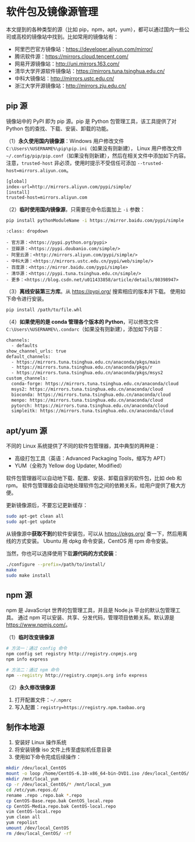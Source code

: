 
# 软件包及镜像源管理

本文提到的各种类型的源（比如 pip，npm，apt，yum），都可以通过国内一些公司或高校的镜像站中找到。比如常用的镜像站有：

- 阿里巴巴官方镜像站：<https://developer.aliyun.com/mirror/>
- 腾讯软件源：<https://mirrors.cloud.tencent.com/>
- 网易开源镜像站：<http://uni.mirrors.163.com/>
- 清华大学开源软件镜像站：<https://mirrors.tuna.tsinghua.edu.cn/>
- 中科大镜像站：<http://mirrors.ustc.edu.cn/>
- 浙江大学开源镜像站：<http://mirrors.zju.edu.cn/>

## pip 源

镜像站中的 PyPI 即为 pip 源。pip 是 Python 包管理工具，该工具提供了对 Python 包的查找、下载、安装、卸载的功能。

（1）**永久使用国内镜像源**：Windows 用户修改文件 `C:\Users\%USERNAME%\pip\pip.ini`（如果没有则新建），
Linux 用户修改文件 `~/.config/pip/pip.conf`（如果没有则新建），然后在相关文件中添加如下内容。
注意，`trusted-host` 非必须，使用时提示不受信任可添加 `--trusted-host=mirrors.aliyun.com`。

```bash
[global]
index-url=http://mirrors.aliyun.com/pypi/simple/
[install]
trusted-host=mirrors.aliyun.com
```

（2）**临时使用国内镜像源**，只需要在命令后面加上 `-i` 参数：

```bash
pip install pythonModuleName -i https://mirror.baidu.com/pypi/simple
```

```{admonition} 其他公司或高校提供的镜像源
:class: dropdown

- 官方源：<https://pypi.python.org/pypi>
- 豆瓣源：<https://pypi.doubanio.com/simple/>
- 阿里云源：<http://mirrors.aliyun.com/pypi/simple/>
- 中科大源：<https://mirrors.ustc.edu.cn/pypi/web/simple/>
- 百度源：<https://mirror.baidu.com/pypi/simple>
- 清华源：<https://pypi.tuna.tsinghua.edu.cn/simple/>
- 更多：<https://blog.csdn.net/u011433858/article/details/80398947>
```

（3）**离线安装第三方库**。从 <https://pypi.org/> 搜索相应的版本并下载。
使用如下命令进行安装。

```bash
pip install /path/to/file.whl
```

（4）**如果使用的是 conda 管理各个版本的 Python**，可以修改文件
`C:\Users\%USERNAME%\.condarc`（如果没有则新建），添加如下内容：

```bash
channels:
  - defaults
show_channel_urls: true
default_channels:
  - https://mirrors.tuna.tsinghua.edu.cn/anaconda/pkgs/main
  - https://mirrors.tuna.tsinghua.edu.cn/anaconda/pkgs/r
  - https://mirrors.tuna.tsinghua.edu.cn/anaconda/pkgs/msys2
custom_channels:
  conda-forge: https://mirrors.tuna.tsinghua.edu.cn/anaconda/cloud
  msys2: https://mirrors.tuna.tsinghua.edu.cn/anaconda/cloud
  bioconda: https://mirrors.tuna.tsinghua.edu.cn/anaconda/cloud
  menpo: https://mirrors.tuna.tsinghua.edu.cn/anaconda/cloud
  pytorch: https://mirrors.tuna.tsinghua.edu.cn/anaconda/cloud
  simpleitk: https://mirrors.tuna.tsinghua.edu.cn/anaconda/cloud
```

## apt/yum 源

不同的 Linux 系统提供了不同的软件包管理器，其中典型的两种是：

- 高级打包工具（英语：Advanced Packaging Tools，缩写为 APT）
- YUM（全称为 Yellow dog Updater, Modified）

软件包管理器可以自动地下载、配置、安装、卸载自家的软件包，比如 deb 和 rpm。
软件包管理器会自动地处理软件包之间的依赖关系，给用户提供了极大方便。

更新镜像源后，不要忘记更新缓存：

```bash
sudo apt-get clean all
sudo apt-get update
```

从镜像源中**获取不到**的软件安装包，可以从 <https://pkgs.org/> 查一下，然后用离线的方式安装。
Ubuntu 用 dpkg 命令安装，CentOS 用 rpm 命令安装。

当然，你也可以选择使用下载**源代码的方式安装**：

```bash
./configure --prefix=/path/to/install/
make
sudo make install
```

## npm 源

npm 是 JavaScript 世界的包管理工具，并且是 Node.js 平台的默认包管理工具。
通过 npm 可以安装、共享、分发代码，管理项目依赖关系。默认源是 <https://www.npmjs.com/>。

（1）**临时改变镜像源**

```bash
# 方法一：通过 config 命令
npm config set registry http://registry.cnpmjs.org
npm info express

# 方法二：通过 npm 命令
npm --registry http://registry.cnpmjs.org info express
```

（2）**永久修改镜像源**

1. 打开配置文件：`~/.npmrc`
2. 写入配置：`registry=https://registry.npm.taobao.org`

## 制作本地源

1. 安装好 Linux 操作系统
2. 将安装镜像 iso 文件上传至虚拟机任意目录
3. 使用如下命令完成后续操作：

```bash
mkdir /dev/local_CentOS
mount -o loop /home/CentOS-6.10-x86_64-bin-DVD1.iso /dev/local_CentOS/
mkdir /mnt/local_yum
cp -r /dev/local_CentOS/* /mnt/local_yum
cd /etc/yum.repos.d/
rename .repo .repo.bak *.repo
cp CentOS-Base.repo.bak CentOS_local.repo
cp CentOS-Media.repo.bak CentOS-local.repo
vim CentOS-local.repo 
yum clean all
yum repolist
umount /dev/local_CentOS
rm /dev/local_CentOS/ -rf
```
